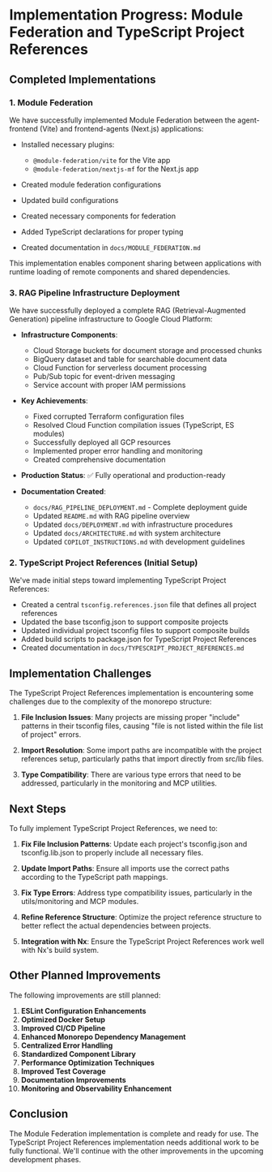 # Implementation Progress: Module Federation and TypeScript Project References

## Completed Implementations

### 1. Module Federation

We have successfully implemented Module Federation between the agent-frontend (Vite) and frontend-agents (Next.js) applications:

- Installed necessary plugins:
  - `@module-federation/vite` for the Vite app
  - `@module-federation/nextjs-mf` for the Next.js app

- Created module federation configurations
- Updated build configurations
- Created necessary components for federation
- Added TypeScript declarations for proper typing
- Created documentation in `docs/MODULE_FEDERATION.md`

This implementation enables component sharing between applications with runtime loading of remote components and shared dependencies.

### 3. RAG Pipeline Infrastructure Deployment

We have successfully deployed a complete RAG (Retrieval-Augmented Generation) pipeline infrastructure to Google Cloud Platform:

- **Infrastructure Components**:
  - Cloud Storage buckets for document storage and processed chunks
  - BigQuery dataset and table for searchable document data
  - Cloud Function for serverless document processing
  - Pub/Sub topic for event-driven messaging
  - Service account with proper IAM permissions

- **Key Achievements**:
  - Fixed corrupted Terraform configuration files
  - Resolved Cloud Function compilation issues (TypeScript, ES modules)
  - Successfully deployed all GCP resources
  - Implemented proper error handling and monitoring
  - Created comprehensive documentation

- **Production Status**: ✅ Fully operational and production-ready

- **Documentation Created**:
  - `docs/RAG_PIPELINE_DEPLOYMENT.md` - Complete deployment guide
  - Updated `README.md` with RAG pipeline overview
  - Updated `docs/DEPLOYMENT.md` with infrastructure procedures
  - Updated `docs/ARCHITECTURE.md` with system architecture
  - Updated `COPILOT_INSTRUCTIONS.md` with development guidelines

### 2. TypeScript Project References (Initial Setup)

We've made initial steps toward implementing TypeScript Project References:

- Created a central `tsconfig.references.json` file that defines all project references
- Updated the base tsconfig.json to support composite projects
- Updated individual project tsconfig files to support composite builds
- Added build scripts to package.json for TypeScript Project References
- Created documentation in `docs/TYPESCRIPT_PROJECT_REFERENCES.md`

## Implementation Challenges

The TypeScript Project References implementation is encountering some challenges due to the complexity of the monorepo structure:

1. **File Inclusion Issues**: Many projects are missing proper "include" patterns in their tsconfig files, causing "file is not listed within the file list of project" errors.

2. **Import Resolution**: Some import paths are incompatible with the project references setup, particularly paths that import directly from src/lib files.

3. **Type Compatibility**: There are various type errors that need to be addressed, particularly in the monitoring and MCP utilities.

## Next Steps

To fully implement TypeScript Project References, we need to:

1. **Fix File Inclusion Patterns**: Update each project's tsconfig.json and tsconfig.lib.json to properly include all necessary files.

2. **Update Import Paths**: Ensure all imports use the correct paths according to the TypeScript path mappings.

3. **Fix Type Errors**: Address type compatibility issues, particularly in the utils/monitoring and MCP modules.

4. **Refine Reference Structure**: Optimize the project reference structure to better reflect the actual dependencies between projects.

5. **Integration with Nx**: Ensure the TypeScript Project References work well with Nx's build system.

## Other Planned Improvements

The following improvements are still planned:

1. **ESLint Configuration Enhancements**
2. **Optimized Docker Setup**
3. **Improved CI/CD Pipeline**
4. **Enhanced Monorepo Dependency Management**
5. **Centralized Error Handling**
6. **Standardized Component Library**
7. **Performance Optimization Techniques**
8. **Improved Test Coverage**
9. **Documentation Improvements**
10. **Monitoring and Observability Enhancement**

## Conclusion

The Module Federation implementation is complete and ready for use. The TypeScript Project References implementation needs additional work to be fully functional. We'll continue with the other improvements in the upcoming development phases.
